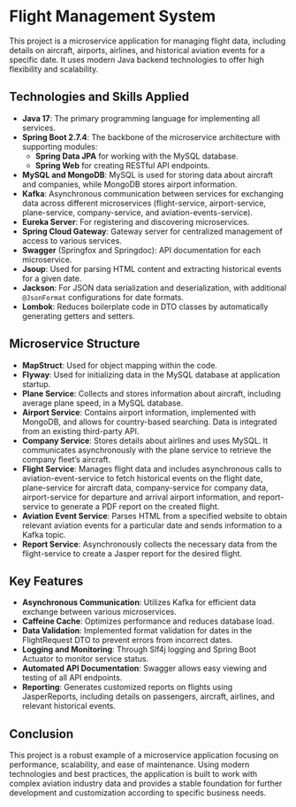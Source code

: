 <h1>Flight Management System</h1>

<p>This project is a microservice application for managing flight data, including details on aircraft, airports, airlines, and historical aviation events for a specific date. It uses modern Java backend technologies to offer high flexibility and scalability.</p>

<h2>Technologies and Skills Applied</h2>
<ul>
  <li><strong>Java 17</strong>: The primary programming language for implementing all services.</li>
  <li><strong>Spring Boot 2.7.4</strong>: The backbone of the microservice architecture with supporting modules:
    <ul>
      <li><strong>Spring Data JPA</strong> for working with the MySQL database.</li>
      <li><strong>Spring Web</strong> for creating RESTful API endpoints.</li>
    </ul>
  </li>
  <li><strong>MySQL and MongoDB</strong>: MySQL is used for storing data about aircraft and companies, while MongoDB stores airport information.</li>
  <li><strong>Kafka</strong>: Asynchronous communication between services for exchanging data across different microservices (flight-service, airport-service, plane-service, company-service, and aviation-events-service).</li>
  <li><strong>Eureka Server</strong>: For registering and discovering microservices.</li>
  <li><strong>Spring Cloud Gateway</strong>: Gateway server for centralized management of access to various services.</li>
  <li><strong>Swagger</strong> (Springfox and Springdoc): API documentation for each microservice.</li>
  <li><strong>Jsoup</strong>: Used for parsing HTML content and extracting historical events for a given date.</li>
  <li><strong>Jackson</strong>: For JSON data serialization and deserialization, with additional <code>@JsonFormat</code> configurations for date formats.</li>
  <li><strong>Lombok</strong>: Reduces boilerplate code in DTO classes by automatically generating getters and setters.</li>
</ul>

<h2>Microservice Structure</h2>
<ul>
  <li><strong>MapStruct</strong>: Used for object mapping within the code.</li>
  <li><strong>Flyway</strong>: Used for initializing data in the MySQL database at application startup.</li>
  <li><strong>Plane Service</strong>: Collects and stores information about aircraft, including average plane speed, in a MySQL database.</li>
  <li><strong>Airport Service</strong>: Contains airport information, implemented with MongoDB, and allows for country-based searching. Data is integrated from an existing third-party API.</li>
  <li><strong>Company Service</strong>: Stores details about airlines and uses MySQL. It communicates asynchronously with the plane service to retrieve the company fleet’s aircraft.</li>
  <li><strong>Flight Service</strong>: Manages flight data and includes asynchronous calls to aviation-event-service to fetch historical events on the flight date, plane-service for aircraft data, company-service for company data, airport-service for departure and arrival airport information, and report-service to generate a PDF report on the created flight.</li>
  <li><strong>Aviation Event Service</strong>: Parses HTML from a specified website to obtain relevant aviation events for a particular date and sends information to a Kafka topic.</li>
  <li><strong>Report Service</strong>: Asynchronously collects the necessary data from the flight-service to create a Jasper report for the desired flight.</li>
</ul>

<h2>Key Features</h2>
<ul>
  <li><strong>Asynchronous Communication</strong>: Utilizes Kafka for efficient data exchange between various microservices.</li>
  <li><strong>Caffeine Cache</strong>: Optimizes performance and reduces database load.</li>
  <li><strong>Data Validation</strong>: Implemented format validation for dates in the FlightRequest DTO to prevent errors from incorrect dates.</li>
  <li><strong>Logging and Monitoring</strong>: Through Slf4j logging and Spring Boot Actuator to monitor service status.</li>
  <li><strong>Automated API Documentation</strong>: Swagger allows easy viewing and testing of all API endpoints.</li>
  <li><strong>Reporting</strong>: Generates customized reports on flights using JasperReports, including details on passengers, aircraft, airlines, and relevant historical events.</li>
</ul>

<h2>Conclusion</h2>
<p>This project is a robust example of a microservice application focusing on performance, scalability, and ease of maintenance. Using modern technologies and best practices, the application is built to work with complex aviation industry data and provides a stable foundation for further development and customization according to specific business needs.</p>